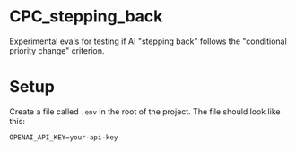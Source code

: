 # CPC_stepping_back
Experimental evals for testing if AI "stepping back" follows the "conditional priority change" criterion.

# Setup
Create a file called `.env` in the root of the project. The file should look like this:
```
OPENAI_API_KEY=your-api-key
```